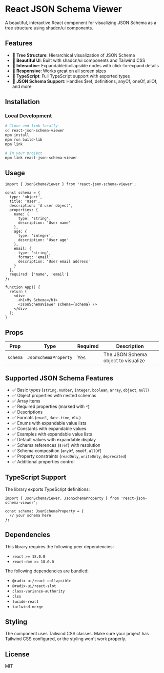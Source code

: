 # React JSON Schema Viewer

A beautiful, interactive React component for visualizing JSON Schema as a tree structure using shadcn/ui components.

## Features

- 🌳 **Tree Structure**: Hierarchical visualization of JSON Schema
- 🎨 **Beautiful UI**: Built with shadcn/ui components and Tailwind CSS
- 🔧 **Interactive**: Expandable/collapsible nodes with click-to-expand details
- 📱 **Responsive**: Works great on all screen sizes
- 🚀 **TypeScript**: Full TypeScript support with exported types
- 🎯 **JSON Schema Support**: Handles $ref, definitions, anyOf, oneOf, allOf, and more

## Installation

### Local Development

```bash
# Clone and link locally
cd react-json-schema-viewer
npm install
npm run build-lib
npm link

# In your project
npm link react-json-schema-viewer
```

## Usage

```tsx
import { JsonSchemaViewer } from 'react-json-schema-viewer';

const schema = {
  type: 'object',
  title: 'User',
  description: 'A user object',
  properties: {
    name: { 
      type: 'string',
      description: 'User name'
    },
    age: { 
      type: 'integer',
      description: 'User age'
    },
    email: {
      type: 'string',
      format: 'email',
      description: 'User email address'
    }
  },
  required: ['name', 'email']
};

function App() {
  return (
    <div>
      <h1>My Schema</h1>
      <JsonSchemaViewer schema={schema} />
    </div>
  );
}
```

## Props

| Prop | Type | Required | Description |
|------|------|----------|-------------|
| `schema` | `JsonSchemaProperty` | Yes | The JSON Schema object to visualize |

## Supported JSON Schema Features

- ✅ Basic types (`string`, `number`, `integer`, `boolean`, `array`, `object`, `null`)
- ✅ Object properties with nested schemas
- ✅ Array items
- ✅ Required properties (marked with `*`)
- ✅ Descriptions
- ✅ Formats (`email`, `date-time`, etc.)
- ✅ Enums with expandable value lists
- ✅ Constants with expandable values
- ✅ Examples with expandable value lists
- ✅ Default values with expandable display
- ✅ Schema references (`$ref`) with resolution
- ✅ Schema composition (`anyOf`, `oneOf`, `allOf`)
- ✅ Property constraints (`readOnly`, `writeOnly`, `deprecated`)
- ✅ Additional properties control

## TypeScript Support

The library exports TypeScript definitions:

```tsx
import { JsonSchemaViewer, JsonSchemaProperty } from 'react-json-schema-viewer';

const schema: JsonSchemaProperty = {
  // your schema here
};
```

## Dependencies

This library requires the following peer dependencies:

- `react >= 18.0.0`
- `react-dom >= 18.0.0`

The following dependencies are bundled:

- `@radix-ui/react-collapsible`
- `@radix-ui/react-slot`
- `class-variance-authority`
- `clsx`
- `lucide-react`
- `tailwind-merge`

## Styling

The component uses Tailwind CSS classes. Make sure your project has Tailwind CSS configured, or the styling won't work properly.

## License

MIT
